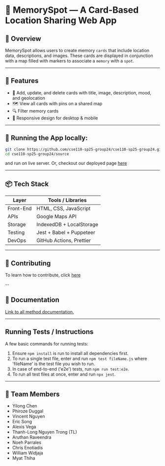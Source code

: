 # 📍 MemorySpot — A Card-Based Location Sharing Web App

## 🧠 Overview

MemorySpot allows users to create memory `cards` that include location data, descriptions, and images. These cards are displayed in conjunction with a map filled with markers to associate a `memory` with a `spot`.

---

## 🚀 Features

- 📸 Add, update, and delete cards with title, image, description, mood, and geolocation
- 🗺 View all cards with pins on a shared map
- 🔍 Filter memory cards
- 📱 Responsive design for desktop & mobile

---

## 🧪 Running the App locally:

```bash
git clone https://github.com/cse110-sp25-group24/cse110-sp25-group24.git
cd cse110-sp25-group24/source
```

and run on live server. Or, checkout our deployed page [here](https://cse110-sp25-group24.github.io/cse110-sp25-group24/)

---

## 📦 Tech Stack

| Layer     | Tools / Libraries                     |
| --------- | ------------------------------------- |
| Front-End | HTML, CSS, JavaScript                 |
| APIs      | Google Maps API                       |
| Storage   | IndexedDB + LocalStorage              |
| Testing   | Jest + Babel + Puppeteer              |
| DevOps    | GitHub Actions, Prettier              |

---

## 🤝 Contributing
To learn how to contribute, click [here](./CONTRIBUTING.md)

--

## 🧾 Documentation

[Link to all method documentation.](https://cse110-sp25-group24.github.io/cse110-sp25-group24/docs/)

---

## Running Tests / Instructions

A few basic commands for running tests:

1. Ensure `npm install` is run to install all dependencies first.
2. To run a single test file, enter and run `npm test fileName.js` where 'fileName' is the test file you wish to run.
3. In case of end-to-end ('e2e') tests, run `npm run test:e2e`.
4. To run all test files at once, enter and run `npx jest`.

---

## 👥 Team Members

- Yilong Chen
- Phiroze Duggal
- Vincent Nguyen
- Eric Song
- Alexis Vega
- Thanh-Long Nguyen Trong (TL)
- Aruthan Raveendra
- Noeh Parrales
- Chris Enotiadis
- William Widjaja
- Myat Thiha
